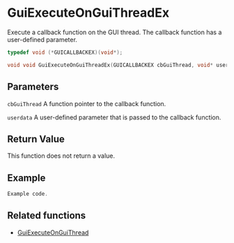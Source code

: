 # GuiExecuteOnGuiThreadEx

Execute a callback function on the GUI thread. The callback function has a user-defined parameter.

```c++
typedef void (*GUICALLBACKEX)(void*);

void void GuiExecuteOnGuiThreadEx(GUICALLBACKEX cbGuiThread, void* userdata);
```

## Parameters

`cbGuiThread` A function pointer to the callback function.

`userdata` A user-defined parameter that is passed to the callback function.

## Return Value

This function does not return a value.

## Example

```c++
Example code.
```

## Related functions

- [GuiExecuteOnGuiThread](./GuiExecuteOnGuiThread.md)